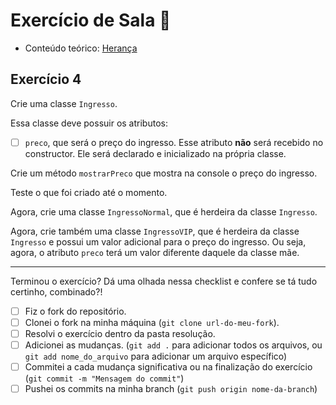 # Exercício de Sala 🏫  

- Conteúdo teórico: 
[Herança](../../../6.%20Introdu%C3%A7%C3%A3o%20%C3%A0%20Orienta%C3%A7%C3%A3o%20a%20Objeto%20II/6.1%20-%20Heran%C3%A7a.md)

## Exercício 4

Crie uma classe `Ingresso`.

Essa classe deve possuir os atributos:
- [ ] `preco`, que será o preço do ingresso. Esse atributo **não** será recebido no constructor. Ele será declarado e inicializado na própria classe.

Crie um método `mostrarPreco` que mostra na console o preço do ingresso.

Teste o que foi criado até o momento.

Agora, crie uma classe `IngressoNormal`, que é herdeira da classe `Ingresso`.

Agora, crie também uma classe `IngressoVIP`, que é herdeira da classe `Ingresso` e possui um valor adicional para o preço do ingresso. Ou seja, agora, o atributo `preco` terá um valor diferente daquele da classe mãe.

---

Terminou o exercício? Dá uma olhada nessa checklist e confere se tá tudo certinho, combinado?!

- [ ] Fiz o fork do repositório.
- [ ] Clonei o fork na minha máquina (`git clone url-do-meu-fork`).
- [ ] Resolvi o exercício dentro da pasta resolução.
- [ ] Adicionei as mudanças. (`git add .` para adicionar todos os arquivos, ou `git add nome_do_arquivo` para adicionar um arquivo específico)
- [ ] Commitei a cada mudança significativa ou na finalização do exercício (`git commit -m "Mensagem do commit"`)
- [ ] Pushei os commits na minha branch (`git push origin nome-da-branch`)
